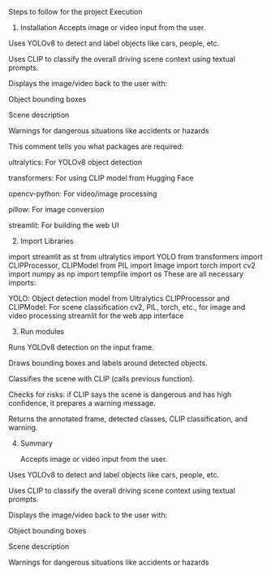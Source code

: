 Steps to follow for the project Execution 

 1. Installation
Accepts image or video input from the user.

Uses YOLOv8 to detect and label objects like cars, people, etc.

Uses CLIP to classify the overall driving scene context using textual prompts.

Displays the image/video back to the user with:

Object bounding boxes

Scene description

Warnings for dangerous situations like accidents or hazards


This comment tells you what packages are required:

ultralytics: For YOLOv8 object detection

transformers: For using CLIP model from Hugging Face

opencv-python: For video/image processing

pillow: For image conversion

streamlit: For building the web UI

2. Import Libraries

import streamlit as st
from ultralytics import YOLO
from transformers import CLIPProcessor, CLIPModel
from PIL import Image
import torch
import cv2
import numpy as np
import tempfile
import os
These are all necessary imports:

YOLO: Object detection model from Ultralytics
CLIPProcessor and CLIPModel: For scene classification
cv2, PIL, torch, etc., for image and video processing
streamlit for the web app interface

3. Run modules

Runs YOLOv8 detection on the input frame.

Draws bounding boxes and labels around detected objects.

Classifies the scene with CLIP (calls previous function).

Checks for risks: if CLIP says the scene is dangerous and has high confidence, it prepares a warning message.

Returns the annotated frame, detected classes, CLIP classification, and warning.


4. Summary

   Accepts image or video input from the user.

Uses YOLOv8 to detect and label objects like cars, people, etc.

Uses CLIP to classify the overall driving scene context using textual prompts.

Displays the image/video back to the user with:

Object bounding boxes

Scene description

Warnings for dangerous situations like accidents or hazards



